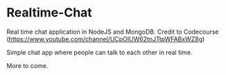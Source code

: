 # Realtime-Chat
Real time chat application in NodeJS and MongoDB.
Credit to Codecourse (https://www.youtube.com/channel/UCpOIUW62tnJTtpWFABxWZ8g)

Simple chat app where people can talk to each other in real time.

More to come.
